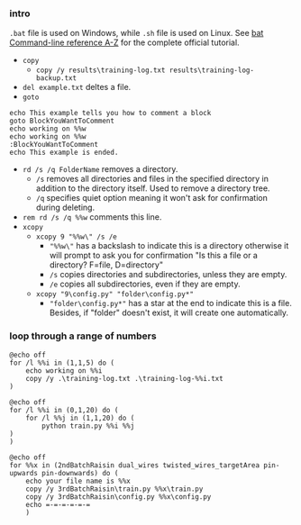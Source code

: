 ### intro
`.bat` file is used on Windows, while `.sh` file is used on Linux. See [bat Command-line reference A-Z](https://docs.microsoft.com/en-us/previous-versions/windows/it-pro/windows-xp/bb490890(v=technet.10)) for the complete official tutorial.

+ `copy`
  + `copy /y results\training-log.txt results\training-log-backup.txt`
+ `del example.txt` deltes a file.
+ `goto`
```
echo This example tells you how to comment a block
goto BlockYouWantToComment
echo working on %%w
echo working on %%w
:BlockYouWantToComment
echo This example is ended.
```
+ `rd /s /q FolderName` removes a directory.
  + `/s` removes all directories and files in the specified directory in addition to the directory itself. Used to remove a directory tree.
  + `/q` specifies quiet option meaning it won't ask for confirmation during deleting.
+ `rem rd /s /q %%w` comments this line.
+ `xcopy`
  + `xcopy 9 "%%w\" /s /e`
    + `"%%w\"` has a backslash to indicate this is a directory otherwise it will prompt to ask you for confirmation "Is this a file or a directory? F=file, D=directory"
    + `/s` copies directories and subdirectories, unless they are empty.
    + `/e` copies all subdirectories, even if they are empty.
  + `xcopy "9\config.py" "folder\config.py*"`
    + `"folder\config.py*"` has a star at the end to indicate this is a file. Besides, if "folder" doesn't exist, it will create one automatically.
### loop through a range of numbers
```
@echo off
for /l %%i in (1,1,5) do (
    echo working on %%i
    copy /y .\training-log.txt .\training-log-%%i.txt
)
```

```
@echo off
for /l %%i in (0,1,20) do (
    for /l %%j in (1,1,20) do (
        python train.py %%i %%j
)
)
```

```
@echo off
for %%x in (2ndBatchRaisin dual_wires twisted_wires_targetArea pin-upwards pin-downwards) do (
    echo your file name is %%x
    copy /y 3rdBatchRaisin\train.py %%x\train.py
    copy /y 3rdBatchRaisin\config.py %%x\config.py
    echo =-=-=-=-=-=
    )
```
